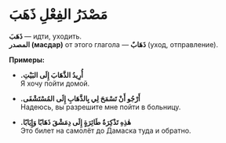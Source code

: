 ﻿#  مَصْدَرُ الفِعْلِ ذَهَبَ

**ذَهَبَ** — идти, уходить.  
**المصدر (масдар)** от этого глагола — **ذَهَابٌ** (уход, отправление).

 **Примеры:**

-   **.أُرِيدُ الذَّهَابَ إِلَى البَيْتِ**  
    Я хочу пойти домой.
    
-   **.أَرْجُو أَنْ تَسْمَحَ لِي بِالذَّهَابِ إِلَى المُسْتَشْفَى**  
    Надеюсь, вы разрешите мне пойти в больницу.
    
-   **.هٰذِهِ تَذْكِرَةُ طَائِرَةٍ إِلَى دِمَشْقَ ذَهَابًا وَإِيَابًا**  
    Это билет на самолёт до Дамаска туда и обратно.
